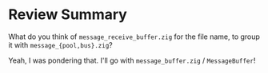 # Review Summary

What do you think of `message_receive_buffer.zig` for the file name, to group it with `message_{pool,bus}.zig`?

Yeah, I was pondering that. I'll go with `message_buffer.zig` / `MessageBuffer`!

